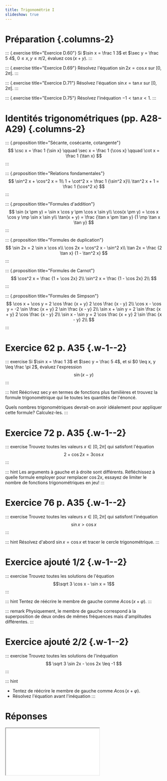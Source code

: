 ```yaml
---
title: Trigonométrie I
slideshow: true
---
```


# Préparation {.columns-2}

::: {.exercise title="Exercice D.60"}
Si $\sin x = \frac 1 3$ et $\sec y = \frac 5 4$, $0 \leq x, y \leq \pi/2$,
évaluez $\cos(x + y)$.
:::

::: {.exercise title="Exercice D.69"}
Résolvez l'équation $\sin 2x = \cos x$ sur $[0, 2\pi]$.
:::

::: {.exercise title="Exercice D.71"}
Résolvez l'équation $\sin x = \tan x$ sur $[0, 2\pi]$.
:::

::: {.exercise title="Exercice D.75"}
Résolvez l'inéquation $-1 < \tan x < 1$.
:::

# Identités trigonométriques (pp. A28-A29) {.columns-2}

::: {.proposition title="Sécante, cosécante, cotangente"}
$$
\csc x = \frac 1 {\sin x}
\qquad \sec x = \frac 1 {\cos x}
\qquad \cot x = \frac 1 {\tan x}
$$
:::

::: {.proposition title="Relations fondamentales"}
$$
\sin^2 x + \cos^2 x = 1\\
1 + \cot^2 x = \frac 1 {\sin^2 x}\\
\tan^2 x + 1 = \frac 1 {\cos^2 x}
$$
:::

::: {.proposition title="Formules d'addition"}
$$
\sin (x \pm y) = \sin x \cos y \pm \cos x \sin y\\
\cos(x \pm y) = \cos x \cos y \mp \sin x \sin y\\
\tan(x + y) = \frac {\tan x \pm \tan y} {1 \mp \tan x \tan y}
$$
:::

::: {.proposition title="Formules de duplication"}
$$
\sin 2x = 2 \sin x \cos x\\
\cos 2x = \cos^2 x - \sin^2 x\\
\tan 2x = \frac {2 \tan x} {1 - \tan^2 x}
$$
:::

::: {.proposition title="Formules de Carnot"}
$$
\cos^2 x = \frac {1 + \cos 2x} 2\\
\sin^2 x = \frac {1 - \cos 2x} 2\\
$$
:::

::: {.proposition title="Formules de Simpson"}
$$
\cos x + \cos y = 2 \cos \frac {x + y} 2 \cos \frac {x - y} 2\\
\cos x - \cos y = -2 \sin \frac {x + y} 2 \sin \frac {x - y} 2\\
\sin x + \sin y = 2 \sin \frac {x + y} 2 \cos \frac {x - y} 2\\
\sin x - \sin y = 2 \cos \frac {x + y} 2 \sin \frac {x - y} 2\\
$$
:::

# Exercice 62 p. A35 {.w-1--2}

::: exercise
Si $\sin x = \frac 1 3$ et $\sec y = \frac 5 4$,
et si $0 \leq x, y \leq \frac \pi 2$, évaluez l'expression
$$\sin (x - y)$$
:::

::: hint
Réécrivez $\sec y$ en termes de fonctions plus familières
et trouvez la formule trigonométrique qui lie toutes les quantités de l'énoncé.

Quels nombres trigonométriques devrait-on avoir idéalement pour appliquer cette formule?
Calculez-les.
:::

# Exercice 72 p. A35 {.w-1--2}

::: exercise
Trouvez toutes les valeurs $x \in [0, 2\pi]$ qui satisfont l'équation
$$2 + \cos 2x = 3 \cos x$$
:::

::: hint
Les arguments à gauche et à droite sont différents.
Réfléchissez à quelle formule employer pour remplacer $\cos 2x$,
essayez de limiter le nombre de fonctions trigonométriques en jeu!
:::

# Exercice 76 p. A35 {.w-1--2}

::: exercise
Trouvez toutes les valeurs $x \in [0, 2\pi]$ qui satisfont l'inéquation
$$\sin x > \cos x$$
:::

::: hint
Résolvez d'abord $\sin x = \cos x$ et tracer le cercle trigonométrique.
:::

# Exercice ajouté 1/2 {.w-1--2}

::: exercise
Trouvez toutes les solutions de l'équation
$$\sqrt 3 \cos x - \sin x = 1$$
:::

::: hint
Tentez de réécrire le membre de gauche comme $A \cos(x + \varphi)$.
:::

::: remark
Physiquement, le membre de gauche correspond à la superposition de deux ondes de mêmes fréquences mais d'amplitudes différentes.
:::

# Exercice ajouté 2/2 {.w-1--2}

::: exercise
Trouvez toutes les solutions de l'inéquation
$$
\sqrt 3 \sin 2x - \cos 2x \leq -1
$$
:::

::: hint
- Tentez de réécrire le membre de gauche comme $A \cos(x + \varphi)$.
- Résolvez l'équation avant l'inéquation
:::

# Réponses

<Iframe class="w-full h-full" src="/documents/pm1c-answers.pdf#page=3&zoom=page-fit" />

